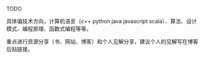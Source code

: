
TODO

具体偏技术方向，计算机语言（c++ python java javascript scala）、算法、设计模式、编程原理、函数式编程等等。

重点进行资源分享（书、网站、博客）和个人见解分享，建议个人的见解写在博客后贴链接。

